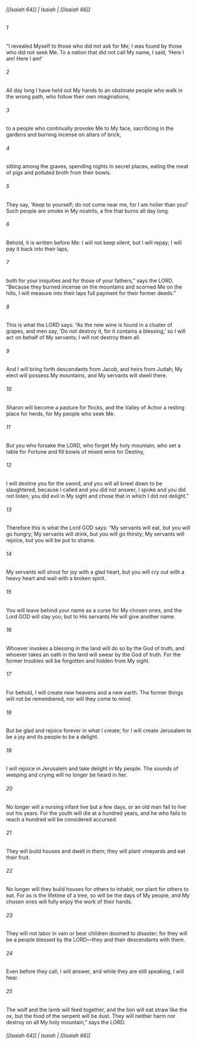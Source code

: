 ###### [[Isaiah 64]] | Isaiah | [[Isaiah 66]]

###### 1
“I revealed Myself to those who did not ask for Me; I was found by those who did not seek Me. To a nation that did not call My name, I said, ‘Here I am! Here I am!’
###### 2
All day long I have held out My hands to an obstinate people who walk in the wrong path, who follow their own imaginations,
###### 3
to a people who continually provoke Me to My face, sacrificing in the gardens and burning incense on altars of brick,
###### 4
sitting among the graves, spending nights in secret places, eating the meat of pigs and polluted broth from their bowls.
###### 5
They say, ‘Keep to yourself; do not come near me, for I am holier than you!’ Such people are smoke in My nostrils, a fire that burns all day long.
###### 6
Behold, it is written before Me: I will not keep silent, but I will repay; I will pay it back into their laps,
###### 7
both for your iniquities and for those of your fathers,” says the LORD. “Because they burned incense on the mountains and scorned Me on the hills, I will measure into their laps full payment for their former deeds.”
###### 8
This is what the LORD says: “As the new wine is found in a cluster of grapes, and men say, ‘Do not destroy it, for it contains a blessing,’ so I will act on behalf of My servants; I will not destroy them all.
###### 9
And I will bring forth descendants from Jacob, and heirs from Judah; My elect will possess My mountains, and My servants will dwell there.
###### 10
Sharon will become a pasture for flocks, and the Valley of Achor a resting place for herds, for My people who seek Me.
###### 11
But you who forsake the LORD, who forget My holy mountain, who set a table for Fortune and fill bowls of mixed wine for Destiny,
###### 12
I will destine you for the sword, and you will all kneel down to be slaughtered, because I called and you did not answer, I spoke and you did not listen; you did evil in My sight and chose that in which I did not delight.”
###### 13
Therefore this is what the Lord GOD says: “My servants will eat, but you will go hungry; My servants will drink, but you will go thirsty; My servants will rejoice, but you will be put to shame.
###### 14
My servants will shout for joy with a glad heart, but you will cry out with a heavy heart and wail with a broken spirit.
###### 15
You will leave behind your name as a curse for My chosen ones, and the Lord GOD will slay you; but to His servants He will give another name.
###### 16
Whoever invokes a blessing in the land will do so by the God of truth, and whoever takes an oath in the land will swear by the God of truth. For the former troubles will be forgotten and hidden from My sight.
###### 17
For behold, I will create new heavens and a new earth. The former things will not be remembered, nor will they come to mind.
###### 18
But be glad and rejoice forever in what I create; for I will create Jerusalem to be a joy and its people to be a delight.
###### 19
I will rejoice in Jerusalem and take delight in My people. The sounds of weeping and crying will no longer be heard in her.
###### 20
No longer will a nursing infant live but a few days, or an old man fail to live out his years. For the youth will die at a hundred years, and he who fails to reach a hundred will be considered accursed.
###### 21
They will build houses and dwell in them; they will plant vineyards and eat their fruit.
###### 22
No longer will they build houses for others to inhabit, nor plant for others to eat. For as is the lifetime of a tree, so will be the days of My people, and My chosen ones will fully enjoy the work of their hands.
###### 23
They will not labor in vain or bear children doomed to disaster; for they will be a people blessed by the LORD—they and their descendants with them.
###### 24
Even before they call, I will answer, and while they are still speaking, I will hear.
###### 25
The wolf and the lamb will feed together, and the lion will eat straw like the ox, but the food of the serpent will be dust. They will neither harm nor destroy on all My holy mountain,” says the LORD.

###### [[Isaiah 64]] | Isaiah | [[Isaiah 66]]
